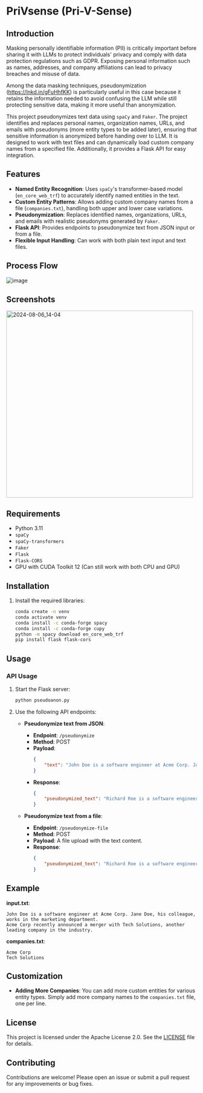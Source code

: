 
# PriVsense (Pri-V-Sense)

## Introduction

Masking personally identifiable information (PII) is critically important before sharing it with LLMs to protect individuals' privacy and comply with data protection regulations such as GDPR. Exposing personal information such as names, addresses, and company affiliations can lead to privacy breaches and misuse of data. 

Among the data masking techniques, pseudonymization (https://lnkd.in/gFuHhfKK) is particularly useful in this case because it retains the information needed to avoid confusing the LLM while still protecting sensitive data, making it more useful than anonymization.

This project pseudonymizes text data using `spaCy` and `Faker`. The project identifies and replaces personal names, organization names, URLs, and emails with pseudonyms (more entity types to be added later), ensuring that sensitive information is anonymized before handing over to LLM. It is designed to work with text files and can dynamically load custom company names from a specified file. Additionally, it provides a Flask API for easy integration.

## Features

- **Named Entity Recognition**: Uses `spaCy`'s transformer-based model (`en_core_web_trf`) to accurately identify named entities in the text.
- **Custom Entity Patterns**: Allows adding custom company names from a file (`companies.txt`), handling both upper and lower case variations.
- **Pseudonymization**: Replaces identified names, organizations, URLs, and emails with realistic pseudonyms generated by `Faker`.
- **Flask API**: Provides endpoints to pseudonymize text from JSON input or from a file.
- **Flexible Input Handling**: Can work with both plain text input and text files.

## Process Flow

![image](https://github.com/user-attachments/assets/3d58f163-625c-4364-b4c5-4efe1d755607)


## Screenshots
<img width="494" alt="2024-08-06_14-04" src="https://github.com/user-attachments/assets/0639b41d-3169-47d3-9844-117fd0be2362">

## Requirements

- Python 3.11
- `spaCy`
- `spaCy-transformers`
- `Faker`
- `Flask`
- `Flask-CORS`
- GPU with CUDA Toolkit 12 (Can still work with both CPU and GPU)

## Installation

1. Install the required libraries:
    ```sh
    conda create -n venv
    conda activate venv
    conda install -c conda-forge spacy
    conda install -c conda-forge cupy
    python -m spacy download en_core_web_trf
    pip install flask flask-cors
    ```

## Usage

### API Usage

1. Start the Flask server:
    ```sh
    python pseudoanon.py
    ```

2. Use the following API endpoints:

    - **Pseudonymize text from JSON**:
        - **Endpoint**: `/pseudonymize`
        - **Method**: POST
        - **Payload**:
          ```json
          {
              "text": "John Doe is a software engineer at Acme Corp. Jane Doe, his colleague, works in the marketing department."
          }
          ```
        - **Response**:
          ```json
          {
              "pseudonymized_text": "Richard Roe is a software engineer at Dynamic Solutions. Elizabeth Smith, his colleague, works in the marketing department."
          }
          ```

    - **Pseudonymize text from a file**:
        - **Endpoint**: `/pseudonymize-file`
        - **Method**: POST
        - **Payload**: A file upload with the text content.
        - **Response**:
          ```json
          {
              "pseudonymized_text": "Richard Roe is a software engineer at Dynamic Solutions. Elizabeth Smith, his colleague, works in the marketing department."
          }
          ```

## Example

**input.txt**:
```
John Doe is a software engineer at Acme Corp. Jane Doe, his colleague, works in the marketing department.
Acme Corp recently announced a merger with Tech Solutions, another leading company in the industry.
```

**companies.txt**:
```
Acme Corp
Tech Solutions
```

## Customization

- **Adding More Companies**: You can add more custom entities for various entity types. Simply add more company names to the `companies.txt` file, one per line.

## License

This project is licensed under the Apache License 2.0. See the [LICENSE](LICENSE) file for details.

## Contributing

Contributions are welcome! Please open an issue or submit a pull request for any improvements or bug fixes.
